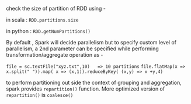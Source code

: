 check the size of partition of RDD using - 

in scala :
`RDD.partitions.size`

in python :
`RDD.getNumPartitions()`


By default , Spark will decide parallelism but to specify custom level of parallelism, a 2nd parameter can be specified
while performing transformation/aggregate operation as -

`file = sc.textFile("xyz.txt",10)   => 10 partitions`
`file.flatMap(x => x.split(" ")).map( x => (x,1)).reduceByKey( (x,y) => x +y,4)`


to perform partitioning out side the context of grouping and aggregation, spark provides `repartition()` function.
More optimized version of `repartition()` is `coalesce()`




